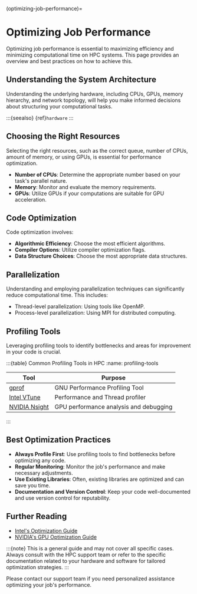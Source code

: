 (optimizing-job-performance)=
# Optimizing Job Performance

Optimizing job performance is essential to maximizing efficiency and minimizing computational time on HPC systems. This page provides an overview and best practices on how to achieve this.

## Understanding the System Architecture

Understanding the underlying hardware, including CPUs, GPUs, memory hierarchy, and network topology, will help you make informed decisions about structuring your computational tasks.

:::{seealso}
{ref}`hardware`
:::

## Choosing the Right Resources
Selecting the right resources, such as the correct queue, number of CPUs, amount of memory, or using GPUs, is essential for performance optimization.

- **Number of CPUs**: Determine the appropriate number based on your task's parallel nature.
- **Memory**: Monitor and evaluate the memory requirements.
- **GPUs**: Utilize GPUs if your computations are suitable for GPU acceleration.

## Code Optimization
Code optimization involves:

- **Algorithmic Efficiency**: Choose the most efficient algorithms.
- **Compiler Options**: Utilize compiler optimization flags.
- **Data Structure Choices**: Choose the most appropriate data structures.

## Parallelization
Understanding and employing parallelization techniques can significantly reduce computational time. This includes:

- Thread-level parallelization: Using tools like OpenMP.
- Process-level parallelization: Using MPI for distributed computing.

## Profiling Tools
Leveraging profiling tools to identify bottlenecks and areas for improvement in your code is crucial.


:::{table} Common Profiling Tools in HPC
:name: profiling-tools

| Tool            | Purpose                                  |
|-----------------|------------------------------------------|
| [gprof]         | GNU Performance Profiling Tool           |
| [Intel VTune]   | Performance and Thread profiler          |
| [NVIDIA Nsight] | GPU performance analysis and debugging   |
:::

## Best Optimization Practices
- **Always Profile First**: Use profiling tools to find bottlenecks before optimizing any code.
- **Regular Monitoring**: Monitor the job's performance and make necessary adjustments.
- **Use Existing Libraries**: Often, existing libraries are optimized and can save you time.
- **Documentation and Version Control**: Keep your code well-documented and use version control for reputability.

## Further Reading
- [Intel's Optimization Guide]
- [NVIDIA's GPU Optimization Guide]

:::{note}
This is a general guide and may not cover all specific cases. Always consult with the HPC support team or refer to the specific documentation related to your hardware and software for tailored optimization strategies.
:::

Please contact our support team if you need personalized assistance optimizing your job's performance.

[gprof]: https://ftp.gnu.org/old-gnu/Manuals/gprof-2.9.1/html_mono/gprof.html
[Intel's Optimization Guide]: https://www.intel.com/content/www/us/en/gaming/resources/cpu-optimizer.html
[NVIDIA's GPU Optimization Guide]: https://docs.nvidia.com/cuda/cuda-c-best-practices-guide/index.html
[NVIDIA Nsight]: https://developer.nvidia.com/nsight-systems
[Intel VTune]: https://www.intel.com/content/www/us/en/docs/vtune-profiler/user-guide/2023-1/overview.html
